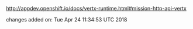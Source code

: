 http://appdev.openshift.io/docs/vertx-runtime.html#mission-http-api-vertx

 
 changes added on: Tue Apr 24 11:34:53 UTC 2018